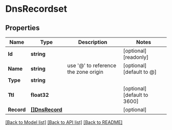 # DnsRecordset

## Properties

Name | Type | Description | Notes
------------ | ------------- | ------------- | -------------
**Id** | **string** |  | [optional] [readonly] 
**Name** | **string** | use &#39;@&#39; to reference the zone origin | [optional] [default to @]
**Type** | **string** |  | 
**Ttl** | **float32** |  | [optional] [default to 3600]
**Record** | [**[]DnsRecord**](dns.record.md) |  | [optional] 

[[Back to Model list]](../README.md#documentation-for-models) [[Back to API list]](../README.md#documentation-for-api-endpoints) [[Back to README]](../README.md)


